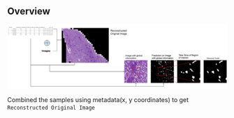 ## Overview

![alt text](submission_overview.jpg)

Combined the samples using metadata(x, y coordinates) to get `Reconstructed Original Image`
